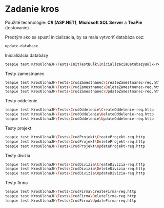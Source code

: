 # Zadanie kros

Použité technológie: **C# (ASP.NET)**,  **Microsoft SQL Server** a **TeaPie** (testovanie).

Predtým ako sa spustí inicializácia, by sa mala vytvoriť databáza cez:

```sh
update-database
```

Inicializácia databázy

```sh
teapie test KrosUlohaJH\Tests\InitTestBulk\InicializaciaDatabazyBulk-req.http 
```


Testy zamestnanec
 ```sh
teapie test KrosUlohaJH\Tests\CrudZamestnanec\CreateZamestnanec-req.http
teapie test KrosUlohaJH\Tests\CrudZamestnanec\DeleteZamestnanec-req.http
teapie test KrosUlohaJH\Tests\CrudZamestnanec\UpdateZamestnanec-req.http
```

Testy oddelenie
 ```sh
teapie test KrosUlohaJH\Tests\CrudOddelenie\CreateOddelenie-req.http
teapie test KrosUlohaJH\Tests\CrudOddelenie\DeleteOddelenie-req.http
teapie test KrosUlohaJH\Tests\CrudOddelenie\UpdateOddelenie-req.http
```

Testy projekt
 ```sh
teapie test KrosUlohaJH\Tests\CrudProjekt\CreateProjekt-req.http
teapie test KrosUlohaJH\Tests\CrudProjekt\DeleteProjekt-req.http
teapie test KrosUlohaJH\Tests\CrudProjekt\UpdateProjekt-req.http
```

Testy divízia
 ```sh
teapie test KrosUlohaJH\Tests\CrudDivizia\CreateDivizia-req.http
teapie test KrosUlohaJH\Tests\CrudDivizia\DeleteDivizia-req.http
teapie test KrosUlohaJH\Tests\CrudDivizia\UpdateDivizia-req.http
```

Testy firma
 ```sh
teapie test KrosUlohaJH\Tests\CrudFirma\CreateFirma-req.http
teapie test KrosUlohaJH\Tests\CrudFirma\DeleteFirma-req.http
teapie test KrosUlohaJH\Tests\CrudFirma\UpdateFirma-req.http
```
